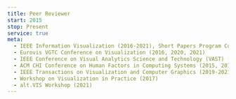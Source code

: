 ```yaml
---
title: Peer Reviewer
start: 2015
stop: Present
service: true
meta:
  - IEEE Information Visualization (2016-2021), Short Papers Program Committee (2020)
  - Eurovis VGTC Conference on Visualization (2016, 2020, 2021)
  - IEEE Conference on Visual Analytics Science and Technology (VAST) (2017, 2019-2021)
  - ACM CHI Conference on Human Factors in Computing Systems (2015, 2017-2020)
  - IEEE Transactions on Visualization and Computer Graphics (2019-2021)
  - Workshop on Visualization in Practice (2017)
  - alt.VIS Workshop (2021)
---
```

